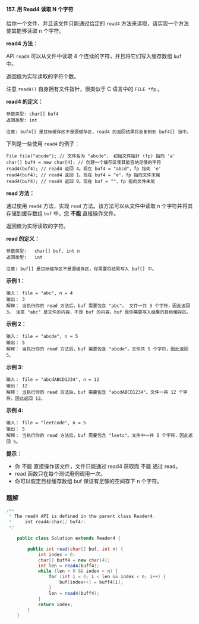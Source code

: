 #### 157. 用 Read4 读取 N 个字符

给你一个文件，并且该文件只能通过给定的 `read4` 方法来读取，请实现一个方法使其能够读取 n 个字符。

**read4 方法：**

API `read4` 可以从文件中读取 4 个连续的字符，并且将它们写入缓存数组 `buf` 中。

返回值为实际读取的字符个数。

注意 `read4()` 自身拥有文件指针，很类似于 C 语言中的 `FILE *fp` 。

**read4 的定义：**

```shell
参数类型: char[] buf4
返回类型: int

注意: buf4[] 是目标缓存区不是源缓存区，read4 的返回结果将会复制到 buf4[] 当中。
```

下列是一些使用 `read4` 的例子：

```shell
File file("abcde"); // 文件名为 "abcde"， 初始文件指针 (fp) 指向 'a' 
char[] buf4 = new char[4]; // 创建一个缓存区使其能容纳足够的字符
read4(buf4); // read4 返回 4。现在 buf4 = "abcd"，fp 指向 'e'
read4(buf4); // read4 返回 1。现在 buf4 = "e"，fp 指向文件末尾
read4(buf4); // read4 返回 0。现在 buf = ""，fp 指向文件末尾

```

**read 方法：**

通过使用 `read4` 方法，实现 `read` 方法。该方法可以从文件中读取 n 个字符并将其存储到缓存数组 `buf` 中。您 **不能** 直接操作文件。

返回值为实际读取的字符。

**read 的定义：**

```shell
参数类型:   char[] buf, int n
返回类型:   int

注意: buf[] 是目标缓存区不是源缓存区，你需要将结果写入 buf[] 中。
```

**示例 1：**

```shell
输入： file = "abc", n = 4
输出： 3
解释： 当执行你的 read 方法后，buf 需要包含 "abc"。 文件一共 3 个字符，因此返回 3。 注意 "abc" 是文件的内容，不是 buf 的内容，buf 是你需要写入结果的目标缓存区。 
```

**示例 2：**

```shell
输入： file = "abcde", n = 5
输出： 5
解释： 当执行你的 read 方法后，buf 需要包含 "abcde"。文件共 5 个字符，因此返回 5。
```

**示例 3:**

```shell
输入： file = "abcdABCD1234", n = 12
输出： 12
解释： 当执行你的 read 方法后，buf 需要包含 "abcdABCD1234"。文件一共 12 个字符，因此返回 12。
```

**示例 4:**

```shell
输入： file = "leetcode", n = 5
输出： 5
解释： 当执行你的 read 方法后，buf 需要包含 "leetc"。文件中一共 5 个字符，因此返回 5。
```

**提示：**

* 你 不能 直接操作该文件，文件只能通过 read4 获取而 不能 通过 read。
* read  函数只在每个测试用例调用一次。
* 你可以假定目标缓存数组 buf 保证有足够的空间存下 n 个字符。

### 题解

```java
/**
 * The read4 API is defined in the parent class Reader4.
 *     int read4(char[] buf4);
 */

    public class Solution extends Reader4 {

        public int read(char[] buf, int n) {
            int index = 0;
            char[] buff4 = new char[4];
            int len = read4(buff4);
            while (len > 0 && index < n) {
                for (int i = 0; i < len && index < n; i++) {
                    buf[index++] = buff4[i];
                }
                len = read4(buff4);
            }
            return index;
        }
    }
```

